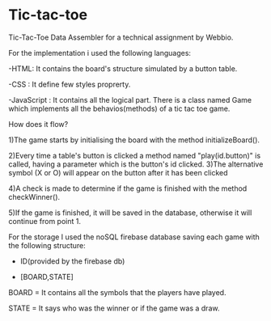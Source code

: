 # Tic-tac-toe
Tic-Tac-Toe Data Assembler for a technical assignment by Webbio.

For the implementation i used the following languages:

-HTML: It contains the board's structure simulated by a button table. 

-CSS : It define few styles proprerty.

-JavaScript : It contains all the logical part. There is a class named Game which implements all the behavios(methods) of a tic tac toe game.

How does it flow?

1)The game starts by initialising the board with the method initializeBoard().

2)Every time a table's button is clicked a method named "play(id.button)" is called, having a parameter which is the button's 
id clicked.
3)The alternative symbol (X or O) will appear on the button after it has been clicked

4)A check is made to determine if the game is finished with the method checkWinner().

5)If the game is finished, it will be saved in the database, otherwise it will continue from point 1.


For the storage I used the noSQL firebase database saving each game with the following structure:

- ID(provided by the firebase db)

- [BOARD,STATE]

BOARD = It contains all the symbols that the players have played.

STATE = It says who was the winner or if the game was a draw.

